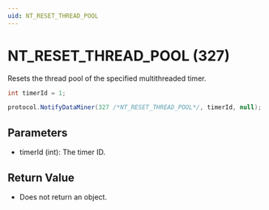 ```yaml
---
uid: NT_RESET_THREAD_POOL
---
```


# NT_RESET_THREAD_POOL (327)

Resets the thread pool of the specified multithreaded timer.

```csharp
int timerId = 1;

protocol.NotifyDataMiner(327 /*NT_RESET_THREAD_POOL*/, timerId, null);
```

## Parameters

- timerId (int): The timer ID.

## Return Value

- Does not return an object.
